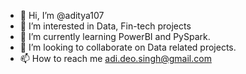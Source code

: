 - 👋 Hi, I’m @aditya107
- 👀 I’m interested in Data, Fin-tech projects
- 🌱 I’m currently learning PowerBI and PySpark.
- 💞️ I’m looking to collaborate on Data related projects.
- 📫 How to reach me adi.deo.singh@gmail.com
<!---
aditya107/aditya107 is a ✨ special ✨ repository because its `README.md` (this file) appears on your GitHub profile.
You can click the Preview link to take a look at your changes.
--->
